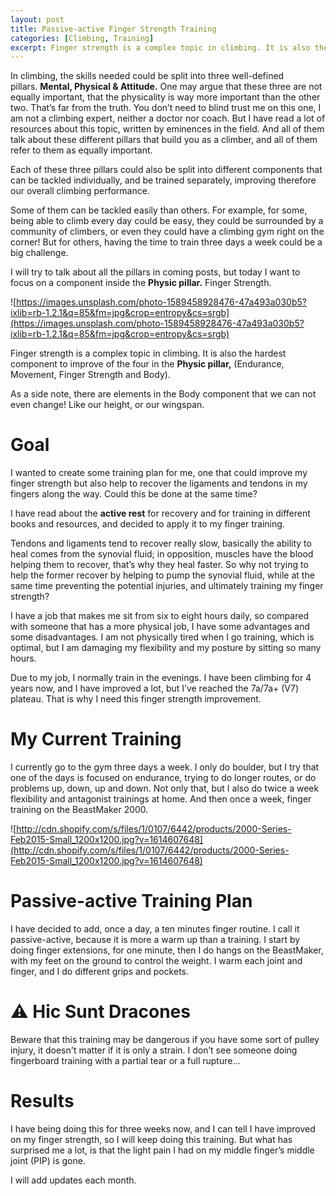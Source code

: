 ```yaml
---
layout: post
title: Passive-active Finger Strength Training
categories: [Climbing, Training]
excerpt: Finger strength is a complex topic in climbing. It is also the hardest to improve. I bring here my latest training!
---
```


In climbing, the skills needed could be split into three well-defined pillars. **Mental, Physical & Attitude.** One may argue that these three are not equally important, that the physicality is way more important than the other two. That’s far from the truth. You don’t need to blind trust me on this one, I am not a climbing expert, neither a doctor nor coach. But I have read a lot of resources about this topic, written by eminences in the field. And all of them talk about these different pillars that build you as a climber, and all of them refer to them as equally important.

Each of these three pillars could also be split into different components that can be tackled individually, and be trained separately, improving therefore our overall climbing performance. 

Some of them can be tackled easily than others. For example, for some, being able to climb every day could be easy, they could be surrounded by a community of climbers, or even they could have a climbing gym right on the corner! But for others, having the time to train three days a week could be a big challenge.

I will try to talk about all the pillars in coming posts, but today I want to focus on a component inside the **Physic pillar.** Finger Strength.

![https://images.unsplash.com/photo-1589458928476-47a493a030b5?ixlib=rb-1.2.1&q=85&fm=jpg&crop=entropy&cs=srgb](https://images.unsplash.com/photo-1589458928476-47a493a030b5?ixlib=rb-1.2.1&q=85&fm=jpg&crop=entropy&cs=srgb)

Finger strength is a complex topic in climbing. It is also the hardest component to improve of the four in the **Physic pillar,** (Endurance, Movement, Finger Strength and Body). 

As a side note, there are elements in the Body component that we can not even change! Like our height, or our wingspan.

# **Goal**

I wanted to create some training plan for me, one that could improve my finger strength but also help to recover the ligaments and tendons in my fingers along the way. Could this be done at the same time?

I have read about the **active rest** for recovery and for training in different books and resources, and decided to apply it to my finger training. 

Tendons and ligaments tend to recover really slow, basically the ability to heal comes from the synovial fluid; in opposition, muscles have the blood helping them to recover, that’s why they heal faster. So why not trying to help the former recover by helping to pump the synovial fluid, while at the same time preventing the potential injuries, and ultimately training my finger strength?

I have a job that makes me sit from six to eight hours daily, so compared with someone that has a more physical job, I have some advantages and some disadvantages. I am not physically tired when I go training, which is optimal, but I am damaging my flexibility and my posture by sitting so many hours. 

Due to my job, I normally train in the evenings. I have been climbing for 4 years now, and I have improved a lot, but I’ve reached the 7a/7a+ (V7) plateau. That is why I need this finger strength improvement.

# **My Current Training**

I currently go to the gym three days a week. I only do boulder, but I try that one of the days is focused on endurance, trying to do longer routes, or do problems up, down, up and down. Not only that, but I also do twice a week flexibility and antagonist trainings at home. And then once a week, finger training on the BeastMaker 2000.

![http://cdn.shopify.com/s/files/1/0107/6442/products/2000-Series-Feb2015-Small_1200x1200.jpg?v=1614607648](http://cdn.shopify.com/s/files/1/0107/6442/products/2000-Series-Feb2015-Small_1200x1200.jpg?v=1614607648)

# **Passive-active Training Plan**

I have decided to add, once a day, a ten minutes finger routine. I call it passive-active, because it is more a warm up than a training. I start by doing finger extensions, for one minute, then I do hangs on the BeastMaker, with my feet on the ground to control the weight. I warm each joint and finger, and I do different grips and pockets.

# **⚠️** Hic Sunt Dracones

Beware that this training may be dangerous if you have some sort of pulley injury, it doesn't matter if it is only a strain. I don’t see someone doing fingerboard training with a partial tear or a full rupture...

# **Results**

I have being doing this for three weeks now, and I can tell I have improved on my finger strength, so I will keep doing this training. But what has surprised me a lot, is that the light pain I had on my middle finger’s middle joint (PIP) is gone.

I will add updates each month.